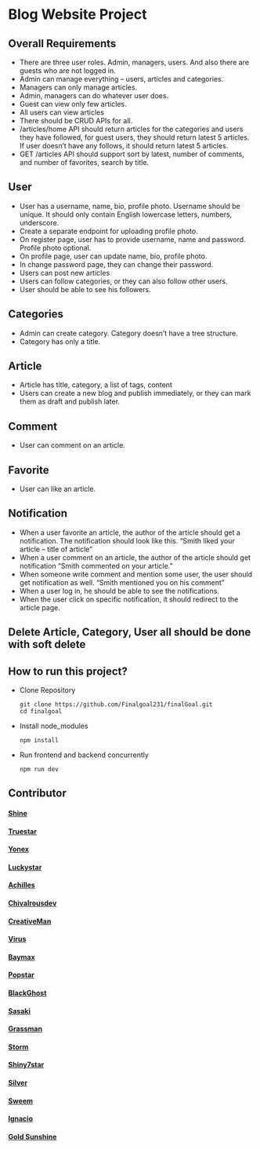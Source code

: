 # Blog Website Project

## Overall Requirements

- There are three user roles. Admin, managers, users. And also there are guests who are not logged in.
- Admin can manage everything – users, articles and categories.
- Managers can only manage articles.
- Admin, managers can do whatever user does.
- Guest can view only few articles.
- All users can view articles
- There should be CRUD APIs for all.
- /articles/home API should return articles for the categories and users they have followed, for guest users, they should return latest 5 articles. If user doesn’t have any follows, it should return latest 5 articles.
- GET /articles API should support sort by latest, number of comments, and number of favorites, search by title.

## User

- User has a username, name, bio, profile photo. Username should be unique. It should only contain English lowercase letters, numbers, underscore.
- Create a separate endpoint for uploading profile photo.
- On register page, user has to provide username, name and password. Profile photo optional.
- On profile page, user can update name, bio, profile photo.
- In change password page, they can change their password.
- Users can post new articles
- Users can follow categories, or they can also follow other users.
- User should be able to see his followers.

## Categories

- Admin can create category. Category doesn’t have a tree structure.
- Category has only a title.

## Article

- Article has title, category, a list of tags, content
- Users can create a new blog and publish immediately, or they can mark them as draft and publish later.

## Comment

- User can comment on an article.

## Favorite

- User can like an article.

## Notification

- When a user favorite an article, the author of the article should get a notification. The notification should look like this. “Smith liked your article – title of article”
- When a user comment on an article, the author of the article should get notification “Smith commented on your article.”
- When someone write comment and mention some user, the user should get notification as well. “Smith mentioned you on his comment”
- When a user log in, he should be able to see the notifications.
- When the user click on specific notification, it should redirect to the article page.

## Delete Article, Category, User all should be done with soft delete

## How to run this project?

- Clone Repository
  
      git clone https://github.com/Finalgoal231/finalGoal.git
      cd finalgoal

- Install node_modules

      npm install
  
- Run frontend and backend concurrently

      npm run dev


## Contributor

#### [Shine](https://github.com/shinevue)
#### [Truestar](https://github.com/Luis96920)
#### [Yonex](https://github.com/mcyandex)
#### [Luckystar](https://github.com/techietrend)
#### [Achilles](https://github.com/oleh1010)
#### [Chivalrousdev](https://github.com/chivalrousdev)
#### [CreativeMan](https://github.com/creative2113)
#### [Virus](https://github.com/gitMan-stack)
#### [Baymax](https://github.com/techietrend)
#### [Popstar](https://github.com/popstar7)
#### [BlackGhost](https://github.com/blackghost2693)
#### [Sasaki](https://github.com/Johnhvy)
#### [Grassman](https://github.com/grasshousedev)
#### [Storm](https://github.com/felipedev418)
#### [Shiny7star](https://github.com/shiny7star)
#### [Silver](https://github.com/silvershiny)
#### [Sweem](https://github.com/BeautifulMoon211) 
#### [Ignacio](https://github.com/ignacioshine) 
#### [Gold Sunshine](https://github.com/goldsunshines)

